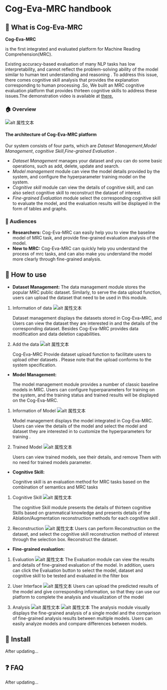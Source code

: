 #   Cog-Eva-MRC handbook
## :pushpin: What is Cog-Eva-MRC
**Cog-Eva-MRC** 

is the first integrated and evaluated platform for Machine Reading Comprehension(MRC). 

Existing accuracy-based evaluation of many NLP tasks has low interpretability, and cannot reflect the problem-solving ability of the model similar to human text understanding and reasoning . To address this issue, there comes cognitive skill analysis that provides the explanation corresponding to human processing .So, We built an MRC cognitive evaluation platform that provides thirteen cognitive skills to address these issues.The demonstration video is available at [there.](https://github.com)

### :house: Overview
![alt 属性文本](./image/overall.jpg )
#### The architecture of Cog-Eva-MRC platform
Our system consists of four parts, which are *Dataset Management*,*Model Management*, *cognitive Skill*,*Fine-grained Evaluation* .
*   *Dataset Management* manages your dataset and you can do some basic operations, such as add, delete, update and search.
*   *Model management* module can view the model details provided by the system, and configure the hyperparameter training model on the system.
*   *Cognitive skill* module can view the details of cognitive skill, and can also select cognitive skill to reconstruct the dataset of interest.
*   *Fine-grained Evaluation* module select the corresponding cognitive skill to evaluate the model, and the evaluation results will be displayed in the form of tables and graphs.

### :couple: Audiences
* **Researchers:** Cog-Eva-MRC can easily help you to view the baseline model of MRC task, and provide fine-grained evaluation analysis of the model.
* **New to MRC:** Cog-Eva-MRC can quickly help you understand the process of mrc tasks, and can also make you understand the model more clearly through fine-grained analysis.

## :loudspeaker: How to use
* **Dataset Management:**
  The data management module stores the popular MRC public dataset. Similarly, to serve the data upload function, users can upload the dataset that need to be used in this module.

1. Information of data
   ![alt 属性文本](./image/dataset.jpg)

   Dataset management displays the datasets stored in Cog-Eva-MRC, and Users can view the dataset they are interested in and the details of the corresponding dataset. 
   Besides Cog-Eva-MRC provides data modification and data deletion capabilities.

2. Add the data
   ![alt 属性文本](./image/upload_dataset.jpg)

   Cog-Eva-MRC Provide dataset upload function to facilitate users to upload other datasets . Please note that the upload conforms to the system specification.

* **Model Management:**

  The model management module provides a number of classic baseline models in MRC. Users can configure hyperparameters for training on the system, and the training status and trained results will be displayed on the Cog-Eva-MRC.

1. Information of Model
     ![alt 属性文本](./image/Model.jpg)

   Model management displays the model integrated in Cog-Eva-MRC. Users can view the details of the model and select the model and dataset they are interested in to customize the hyperparameters for training .

2. Trained Model
![alt 属性文本](./image/trained_model.jpg)

   Users can view trained models, see their details, and remove Them with no need for trained models parameter.

* **Cognitive Skill:**
  
    Cognitive skill is an evaluation method for MRC tasks based on the combination of semantics and MRC tasks
    
1. Cognitive Skill
   ![alt 属性文本](./image/SKill.jpg)

    The cognitive Skill module presents the details of thirteen cognitive Skills based on grammatical knowledge and presents details of the Ablation/Augmentation reconstruction methods for each cognitive skill .
  
2. Reconstruction
    ![alt 属性文本](./image/re_skil.jpg)
   Users can perform Reconstruction on the dataset, and select the cognitive skill reconstruction method of interest through the selection box. Reconstruct the dataset.

* **Fine-grained evaluation:**
1. Evaluation
     ![alt 属性文本](./image/evaluation.jpg)
   The Evaluation module can view the results and details of fine-grained evaluation of the model. In addition, users can click the Evaluation button to select the model, dataset and cognitive skill to be tested and evaluated in the filter box
2. User Interface
   ![alt 属性文本](./image/user.jpg)
   Users can upload the predicted results of the model and give corresponding information, so that they can use our platform to complete the analysis and visualization of the model

3. Analysis
   ![alt 属性文本](./image/analysis01.jpg)
     ![alt 属性文本](./image/analysis.jpg)
    The analysis module visually displays the fine-grained analysis of a single model and the comparison of fine-grained analysis results between multiple models. Users can easily analyze models and compare differences between models.


##  :hammer: Install

After updating...

## :question: FAQ

After updating...

